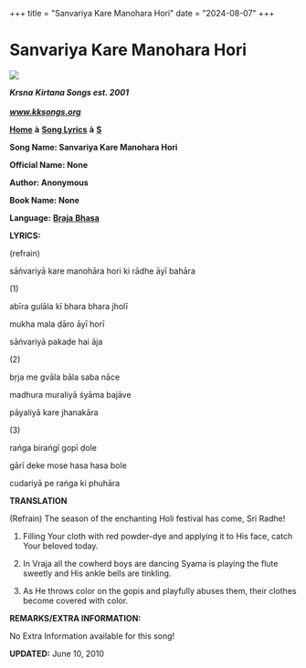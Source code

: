 +++
title = "Sanvariya Kare Manohara Hori"
date = "2024-08-07"
+++

# Sanvariya Kare Manohara Hori
[**![](http://kksongs.org/image_files/image002.jpg)**](http://kksongs.org/)

**_Krsna_** **_Kirtana Songs est. 2001_**                                                                                                                                                      **_www.kksongs.org_**

[**Home**](http://kksongs.org/) **à** [**Song Lyrics**](http://kksongs.org/lyrics.html) **à** [**S**](http://kksongs.org/songs/song_s.html)

**Song Name: Sanvariya Kare Manohara Hori**

**Official Name: None**

**Author: Anonymous**

**Book Name: None**

**Language:** [**Braja** **Bhasa**](http://kksongs.org/language/list/braja_bhasa.html)

**LYRICS:**

(refrain)

sāńvariyā kare manohāra hori ki rādhe āyī bahāra

(1)

abīra gulāla kī bhara bhara jholī

mukha mala ḍāro āyī horī

sāńvariyā pakaḍe hai āja

(2)

bṛja me gvāla bāla saba nāce

madhura muraliyā śyāma bajāve

pāyaliyā kare jhanakāra

(3)

rańga birańgī gopī ḍole

gārī deke mose hasa hasa bole

cudariyā pe rańga ki phuhāra

**TRANSLATION**

(Refrain) The season of the enchanting Holi festival has come, Sri Radhe!

1) Filling Your cloth with red powder-dye and applying it to His face, catch Your beloved today.

2) In Vraja all the cowherd boys are dancing Syama is playing the flute sweetly and His ankle bells are tinkling.

3) As He throws color on the gopis and playfully abuses them, their clothes become covered with color.

**REMARKS/EXTRA INFORMATION:**

No Extra Information available for this song!

**UPDATED:** June 10, 2010